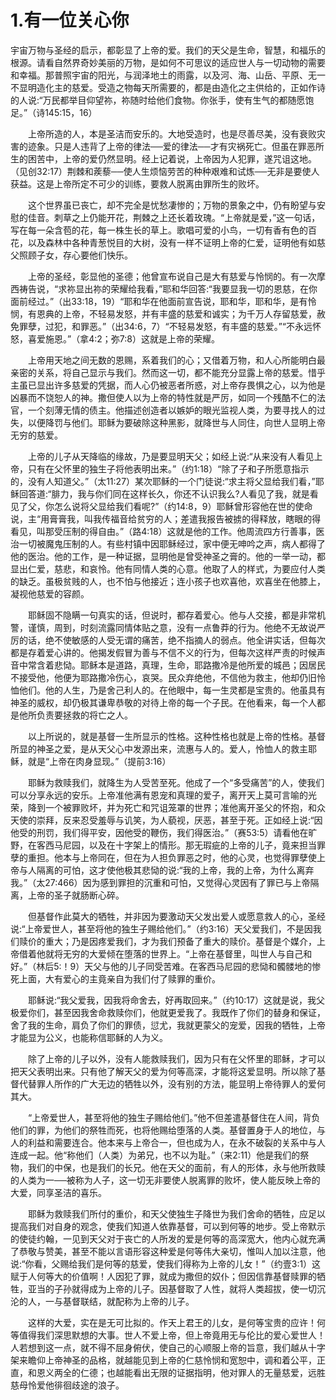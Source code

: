 # 1.有一位关心你

宇宙万物与圣经的启示，都彰显了上帝的爱。我们的天父是生命，智慧，和福乐的根源。请看自然界奇妙美丽的万物，是如何不可思议的适应世人与一切动物的需要和幸福。那普照宇宙的阳光，与润泽地土的雨露，以及河、海、山岳、平原、无一不显明造化主的慈爱。受造之物每天所需要的，都是由造化之主供给的，正如作诗的人说:“万民都举目仰望祢，祢随时给他们食物。你张手，使有生气的都随愿饱足。”（诗145:15，16）

　　上帝所造的人，本是圣洁而安乐的。大地受造时，也是尽善尽美，没有衰败灾害的迹象。只是人违背了上帝的律法──爱的律法──才有灾祸死亡。但虽在罪恶所生的困苦中，上帝的爱仍然显明。经上记着说，上帝因为人犯罪，遂咒诅这地。（见创32:17）荆棘和蒺藜──使人生烦恼劳苦的种种艰难和试炼──无非是要使人获益。这是上帝所定不可少的训练，要救人脱离由罪所生的败坏。

　　这个世界虽已丧亡，却不完全是忧愁凄惨的；万物的景象之中，仍有盼望与安慰的佳音。刺草之上仍能开花，荆棘之上还长着玫瑰。“上帝就是爱，”这一句话，写在每一朵含苞的花，每一株生长的草上。歌唱可爱的小鸟，一切有香有色的百花，以及森林中各种青葱悦目的大树，没有一样不证明上帝的仁爱，证明他有如慈父照顾子女，存心要他们快乐。

　　上帝的圣经，彰显他的圣德；他曾宣布说自己是大有慈爱与怜悯的。有一次摩西祷告说，“求祢显出祢的荣耀给我看，”耶和华回答:“我要显我一切的恩慈，在你面前经过。”（出33:18，19）“耶和华在他面前宣告说，耶和华，耶和华，是有怜悯，有恩典的上帝，不轻易发怒，并有丰盛的慈爱和诚实；为千万人存留慈爱，赦免罪孽，过犯，和罪恶。”（出34:6，7）“不轻易发怒，有丰盛的慈爱。”“不永远怀怒，喜爱施恩。”（拿4:2；弥7:8）这就是上帝的荣耀。

　　上帝用天地之间无数的恩赐，系着我们的心；又借着万物，和人心所能明白最亲密的关系，将自己显示与我们。然而这一切，都不能充分显露上帝的慈爱。惜乎主虽已显出许多慈爱的凭据，而人心仍被恶者所惑，对上帝存畏惧之心，以为他是凶暴而不饶恕人的神。撒但使人以为上帝的特性就是严厉，如同一个残酷不仁的法官，一个刻薄无情的债主。他描述创造者以嫉妒的眼光监视人类，为要寻找人的过失，以便降罚与他们。耶稣为要破除这种黑影，就降世与人同住，向世人显明上帝无穷的慈爱。

　　上帝的儿子从天降临的缘故，乃是要显明天父；如经上说:“从来没有人看见上帝，只有在父怀里的独生子将他表明出来。”（约1:18）“除了子和子所愿意指示的，没有人知道父。”（太11:27）某次耶稣的一个门徒说:“求主将父显给我们看，”耶稣回答道:“腓力，我与你们同在这样长久，你还不认识我么?人看见了我，就是看见了父，你怎么说将父显给我们看呢?”（约14:8，9）耶稣曾形容他在世的使命说，主“用膏膏我，叫我传福音给贫穷的人；差遣我报告被掳的得释放，瞎眼的得看见，叫那受压制的得自由。”（路4:18）这就是他的工作。他周流四方行善事，医治一切被魔鬼压制的人。有些村镇中因耶稣经过，家中便无呻吟之声，病人都得了他的医治。他的工作，是一种证据，显明他是曾受神圣之膏的。他的一举一动，都显出仁爱，慈悲，和哀怜。他有同情人类的心意。他取了人的样式，为要应付人类的缺乏。虽极贫贱的人，也不怕与他接近；连小孩子也欢喜他，欢喜坐在他膝上，凝视他慈爱的容颜。

　　耶稣固不隐瞒一句真实的话，但说时，都存着爱心。他与人交接，都是非常机警，谨慎，周到，时刻流露同情体贴之意，没有一点鲁莽的行为。他绝不无故说严厉的话，绝不使敏感的人受无谓的痛苦，绝不指摘人的弱点。他全讲实话，但每次都是存着爱心讲的。他揭发假冒为善与不信不义的行为，但每次这样严责的时候声音中常含着悲恸。耶稣本是道路，真理，生命，耶路撒冷是他所爱的城邑；因居民不接受他，他便为耶路撒冷伤心，哀哭。民众弃绝他，不信他为救主，他却仍旧怜恤他们。他的人生，乃是舍己利人的。在他眼中，每一生灵都是宝贵的。他虽具有神圣的威权，却仍极其谦卑恭敬的对待上帝的每一个子民。在他看来，每一个人都是他所负责要拯救的将亡之人。

　　以上所说的，就是基督一生所显示的性格。这种性格也就是上帝的性格。基督所显的神圣之爱，是从天父心中发源出来，流惠与人的。爱人，怜恤人的救主耶稣，就是“上帝在肉身显现。”（提前3:16）

　　耶稣为救赎我们，就降生为人受苦至死。他成了一个“多受痛苦”的人，使我们可以分享永远的安乐。上帝准他满有恩宠和真理的爱子，离开天上莫可言喻的光荣，降到一个被罪败坏，并为死亡和咒诅笼罩的世界；准他离开圣父的怀抱，和众天使的崇拜，反来忍受羞辱与讥笑，为人藐视，厌恶，甚至于死。正如经上说:“因他受的刑罚，我们得平安，因他受的鞭伤，我们得医治。”（赛53:5）请看他在旷野，在客西马尼园，以及在十字架上的情形。那无瑕疵的上帝的儿子，竟来担当罪孽的重担。他本与上帝同在，但在为人担负罪恶之时，他的心灵，也觉得罪孽使上帝与人隔离的可怕，这才使他极其悲恸的说:“我的上帝，我的上帝，为什么离弃我。”（太27:466）因为感到罪担的沉重和可怕，又觉得心灵因有了罪已与上帝隔离，上帝的圣子就肠断心碎。

　　但基督作此莫大的牺牲，并非因为要激动天父发出爱人或愿意救人的心，圣经说:“上帝爱世人，甚至将他的独生子赐给他们。”（约3:16）天父爱我们，不是因我们赎价的重大；乃是因疼爱我们，才为我们预备了重大的赎价。基督是个媒介，上帝借着他就将无穷的大爱倾在堕落的世界上。“上帝在基督里，叫世人与自己和好。”（林后5:！9）天父与他的儿子同受苦难。在客西马尼园的悲恸和髑髅地的惨死上面，大有爱心的主竟亲自为我们付了赎罪的重价。

　　耶稣说:“我父爱我，因我将命舍去，好再取回来。”（约10:17）这就是说，我父极爱你们，甚至因我舍命救赎你们，他就更爱我了。我既作了你们的替身和保证，舍了我的生命，肩负了你们的罪债，愆尤，我就更蒙父的宠爱，因我的牺牲，上帝才能显为公义，也能称信耶稣的人为义。

　　除了上帝的儿子以外，没有人能救赎我们，因为只有在父怀里的耶稣，才可以把天父表明出来。只有他了解天父的爱为何等高深，才能将这爱显明。所以除了基督代替罪人所作的广大无边的牺牲以外，没有别的方法，能显明上帝待罪人的爱何其大。

　　“上帝爱世人，甚至将他的独生子赐给他们。”他不但差遣基督住在人间，背负他们的罪，为他们的祭牲而死，也将他赐给堕落的人类。基督置身于人的地位，与人的利益和需要连合。他本来与上帝合一，但也成为人，在永不破裂的关系中与人连成一起。他“称他们（人类）为弟兄，也不以为耻。”（来2:11）他是我们的祭物，我们的中保，也是我们的长兄。他在天父的面前，有人的形体，永与他所救赎的人类为一──被称为人子，这一切无非要使人脱离罪的败坏，使人能反映上帝的大爱，同享圣洁的喜乐。

　　耶稣为救赎我们所付的重价，和天父使独生子降世为我们舍命的牺牲，应足以提高我们对自身的观念，使我们知道人依靠基督，可以到何等的地步。受上帝默示的使徒约翰，一见到天父对于丧亡的人所发的爱是何等的高深宽大，他内心就充满了恭敬与赞美，甚至不能以言语形容这种爱是何等伟大亲切，惟叫人加以注意，他说:“你看，父赐给我们是何等的慈爱，使我们得称为上帝的儿女！”（约壹3:1）这赋于人何等大的价值啊！人因犯了罪，就成为撒但的奴仆；但因信靠基督赎罪的牺牲，亚当的子孙就得成为上帝的儿子。因基督取了人性，就将人类超拔，使一切沉沦的人，一与基督联结，就配称为上帝的儿子。

　　这样的大爱，实在是无可比拟的。作天上君王的儿女，是何等宝贵的应许！何等值得我们深思默想的大事。世人不爱上帝，但上帝竟用无与伦比的爱心爱世人！人若想到这一点，就不得不屈身俯伏，使自己的心顺服上帝的旨意，我们越从十字架来瞻仰上帝神圣的品格，就越能见到上帝的仁慈怜悯和宽恕中，调和着公平，正直，和恩义两全的仁德；也越能看出无限的证据指明，他对罪人的无量慈爱，远胜慈母怜爱他徘徊歧途的浪子。
